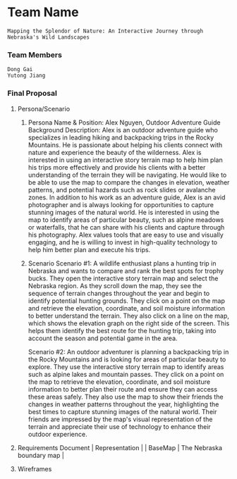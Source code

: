 # Team Name
    Mapping the Splendor of Nature: An Interactive Journey through Nebraska's Wild Landscapes
### Team Members
    Dong Gai
    Yutong Jiang
### Final Proposal
1. Persona/Scenario
    1. Persona
        Name & Position: Alex Nguyen, Outdoor Adventure Guide
        Background Description: Alex is an outdoor adventure guide who specializes in leading hiking and backpacking trips in the Rocky Mountains. He is passionate about helping his clients connect with nature and experience the beauty of the wilderness. Alex is interested in using an interactive story terrain map to help him plan his trips more effectively and provide his clients with a better understanding of the terrain they will be navigating. He would like to be able to use the map to compare the changes in elevation, weather patterns, and potential hazards such as rock slides or avalanche zones.
        In addition to his work as an adventure guide, Alex is an avid photographer and is always looking for opportunities to capture stunning images of the natural world. He is interested in using the map to identify areas of particular beauty, such as alpine meadows or waterfalls, that he can share with his clients and capture through his photography. Alex values tools that are easy to use and visually engaging, and he is willing to invest in high-quality technology to help him better plan and execute his trips.

    2. Scenario
        Scenario #1: A wildlife enthusiast plans a hunting trip in Nebraska and wants to compare and rank the best spots for trophy bucks. They open the interactive story terrain map and select the Nebraska region. As they scroll down the map, they see the sequence of terrain changes throughout the year and begin to identify potential hunting grounds. They click on a point on the map and retrieve the elevation, coordinate, and soil moisture information to better understand the terrain. They also click on a line on the map, which shows the elevation graph on the right side of the screen. This helps them identify the best route for the hunting trip, taking into account the season and potential game in the area.

        Scenario #2: An outdoor adventurer is planning a backpacking trip in the Rocky Mountains and is looking for areas of particular beauty to explore. They use the interactive story terrain map to identify areas such as alpine lakes and mountain passes. They click on a point on the map to retrieve the elevation, coordinate, and soil moisture information to better plan their route and ensure they can access these areas safely. They also use the map to show their friends the changes in weather patterns throughout the year, highlighting the best times to capture stunning images of the natural world. Their friends are impressed by the map's visual representation of the terrain and appreciate their use of technology to enhance their outdoor experience.

2. Requirements Document
    | Representation |
    | BaseMap | The Nebraska boundary map  |
    
3. Wireframes






